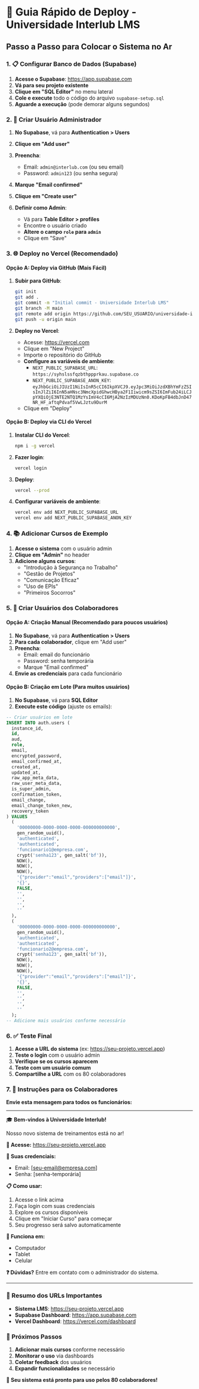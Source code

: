# 🚀 Guia Rápido de Deploy - Universidade Interlub LMS

## Passo a Passo para Colocar o Sistema no Ar

### 1. 📋 Configurar Banco de Dados (Supabase)

1. **Acesse o Supabase**: https://app.supabase.com
2. **Vá para seu projeto existente**
3. **Clique em "SQL Editor"** no menu lateral
4. **Cole e execute** todo o código do arquivo `supabase-setup.sql`
5. **Aguarde a execução** (pode demorar alguns segundos)

### 2. 👤 Criar Usuário Administrador

1. **No Supabase**, vá para **Authentication > Users**
2. **Clique em "Add user"**
3. **Preencha**:
   - Email: `admin@interlub.com` (ou seu email)
   - Password: `admin123` (ou senha segura)
4. **Marque "Email confirmed"**
5. **Clique em "Create user"**

6. **Definir como Admin**:
   - Vá para **Table Editor > profiles**
   - Encontre o usuário criado
   - **Altere o campo `role` para `admin`**
   - Clique em "Save"

### 3. 🌐 Deploy no Vercel (Recomendado)

#### Opção A: Deploy via GitHub (Mais Fácil)

1. **Subir para GitHub**:
   ```bash
   git init
   git add .
   git commit -m "Initial commit - Universidade Interlub LMS"
   git branch -M main
   git remote add origin https://github.com/SEU_USUARIO/universidade-interlub-lms.git
   git push -u origin main
   ```

2. **Deploy no Vercel**:
   - Acesse: https://vercel.com
   - Clique em "New Project"
   - Importe o repositório do GitHub
   - **Configure as variáveis de ambiente**:
     - `NEXT_PUBLIC_SUPABASE_URL`: `https://syhslssfqzbthppprkau.supabase.co`
     - `NEXT_PUBLIC_SUPABASE_ANON_KEY`: `eyJhbGciOiJIUzI1NiIsInR5cCI6IkpXVCJ9.eyJpc3MiOiJzdXBhYmFzZSIsInJlZiI6InN5aHNsc3NmcXpidGhwcHBya2F1Iiwicm9sZSI6ImFub24iLCJpYXQiOjE3NTE2NTQ1MzYsImV4cCI6MjA2NzIzMDUzNn0.KDoKpFB4dbJnD47NR_HF_aftqPdvaf5VwLJztu9DurM`
   - Clique em "Deploy"

#### Opção B: Deploy via CLI do Vercel

1. **Instalar CLI do Vercel**:
   ```bash
   npm i -g vercel
   ```

2. **Fazer login**:
   ```bash
   vercel login
   ```

3. **Deploy**:
   ```bash
   vercel --prod
   ```

4. **Configurar variáveis de ambiente**:
   ```bash
   vercel env add NEXT_PUBLIC_SUPABASE_URL
   vercel env add NEXT_PUBLIC_SUPABASE_ANON_KEY
   ```

### 4. 📚 Adicionar Cursos de Exemplo

1. **Acesse o sistema** com o usuário admin
2. **Clique em "Admin"** no header
3. **Adicione alguns cursos**:
   - "Introdução à Segurança no Trabalho"
   - "Gestão de Projetos"
   - "Comunicação Eficaz"
   - "Uso de EPIs"
   - "Primeiros Socorros"

### 5. 👥 Criar Usuários dos Colaboradores

#### Opção A: Criação Manual (Recomendado para poucos usuários)

1. **No Supabase**, vá para **Authentication > Users**
2. **Para cada colaborador**, clique em "Add user"
3. **Preencha**:
   - Email: email do funcionário
   - Password: senha temporária
   - Marque "Email confirmed"
4. **Envie as credenciais** para cada funcionário

#### Opção B: Criação em Lote (Para muitos usuários)

1. **No Supabase**, vá para **SQL Editor**
2. **Execute este código** (ajuste os emails):

```sql
-- Criar usuários em lote
INSERT INTO auth.users (
  instance_id,
  id,
  aud,
  role,
  email,
  encrypted_password,
  email_confirmed_at,
  created_at,
  updated_at,
  raw_app_meta_data,
  raw_user_meta_data,
  is_super_admin,
  confirmation_token,
  email_change,
  email_change_token_new,
  recovery_token
) VALUES 
  (
    '00000000-0000-0000-0000-000000000000',
    gen_random_uuid(),
    'authenticated',
    'authenticated',
    'funcionario1@empresa.com',
    crypt('senha123', gen_salt('bf')),
    NOW(),
    NOW(),
    NOW(),
    '{"provider":"email","providers":["email"]}',
    '{}',
    FALSE,
    '',
    '',
    '',
    ''
  ),
  (
    '00000000-0000-0000-0000-000000000000',
    gen_random_uuid(),
    'authenticated',
    'authenticated',
    'funcionario2@empresa.com',
    crypt('senha123', gen_salt('bf')),
    NOW(),
    NOW(),
    NOW(),
    '{"provider":"email","providers":["email"]}',
    '{}',
    FALSE,
    '',
    '',
    '',
    ''
  );
-- Adicione mais usuários conforme necessário
```

### 6. ✅ Teste Final

1. **Acesse a URL do sistema** (ex: https://seu-projeto.vercel.app)
2. **Teste o login** com o usuário admin
3. **Verifique se os cursos aparecem**
4. **Teste com um usuário comum**
5. **Compartilhe a URL** com os 80 colaboradores

### 7. 📱 Instruções para os Colaboradores

**Envie esta mensagem para todos os funcionários:**

---

🎓 **Bem-vindos à Universidade Interlub!**

Nosso novo sistema de treinamentos está no ar!

**🔗 Acesse:** https://seu-projeto.vercel.app

**👤 Suas credenciais:**
- Email: [seu-email@empresa.com]
- Senha: [senha-temporária]

**📋 Como usar:**
1. Acesse o link acima
2. Faça login com suas credenciais
3. Explore os cursos disponíveis
4. Clique em "Iniciar Curso" para começar
5. Seu progresso será salvo automaticamente

**📱 Funciona em:**
- Computador
- Tablet
- Celular

**❓ Dúvidas?**
Entre em contato com o administrador do sistema.

---

### 🎯 Resumo dos URLs Importantes

- **Sistema LMS**: https://seu-projeto.vercel.app
- **Supabase Dashboard**: https://app.supabase.com
- **Vercel Dashboard**: https://vercel.com/dashboard

### 🔧 Próximos Passos

1. **Adicionar mais cursos** conforme necessário
2. **Monitorar o uso** via dashboards
3. **Coletar feedback** dos usuários
4. **Expandir funcionalidades** se necessário

**🚀 Seu sistema está pronto para uso pelos 80 colaboradores!**